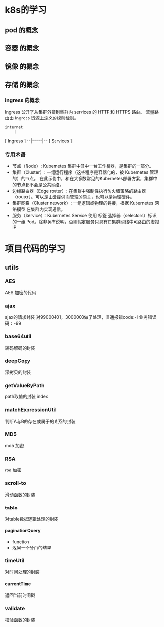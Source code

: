 # k8s的学习

## pod 的概念
## 容器 的概念
## 镜像 的概念
## 存储 的概念
### ingress 的概念
Ingress 公开了从集群外部到集群内 services 的 HTTP 和 HTTPS 路由。 流量路由由 Ingress 资源上定义的规则控制。

    internet
        |
   [ Ingress ]
   --|-----|--
   [ Services ]

### 专用术语
- 节点（Node）: Kubernetes 集群中其中一台工作机器，是集群的一部分。
- 集群（Cluster）: 一组运行程序（这些程序是容器化的，被 Kubernetes 管理的）的节点。 在此示例中，和在大多数常见的Kubernetes部署方案，集群中的节点都不会是公共网络。
- 边缘路由器（Edge router）: 在集群中强制性执行防火墙策略的路由器（router）。可以是由云提供商管理的网关，也可以是物理硬件。
- 集群网络（Cluster network）: 一组逻辑或物理的链接，根据 Kubernetes 网络模型 在集群内实现通信。
- 服务（Service）：Kubernetes Service 使用 标签 选择器（selectors）标识的一组 Pod。除非另有说明，否则假定服务只具有在集群网络中可路由的虚拟 IP


# 项目代码的学习

## utils
### AES
AES 加密的代码
### ajax
ajax的请求封装
对99000401，3000003做了处理，普通报错code:-1
业务错误码：-99
### base64util
转码解码的封装
### deepCopy
深拷贝的封装
### getValueByPath
path取值的封装
index
### matchExpressionUtil
判断A与B的存在或属于的关系的封装
### MD5
md5 加密
### RSA
rsa 加密
### scroll-to
滑动函数的封装
### table
对table数据逻辑处理的封装
#### paginationQuery
- function
- 返回一个分页的结果 
### timeUtil
对时间处理的封装
#### currentTime
返回当前时间戳
### validate
校验函数的封装